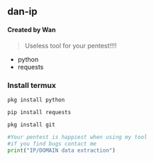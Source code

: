 ## dan-ip
#### Created by Wan 
> Useless tool for your pentest!!!! 

* python
* requests

### Install termux 

``` pkg install python ```

``` pip install requests ```

``` pkg install git ```

``` python
#Your pentest is happiest when using my tool
#if you find bugs contact me 
print("IP/DOMAIN data extraction")
 ```
 
 
